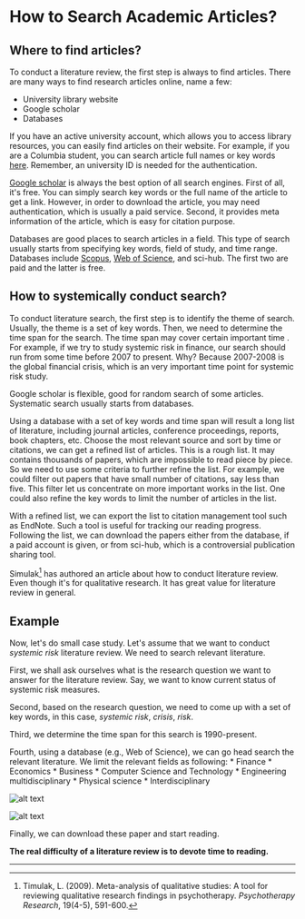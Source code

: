# How to Search Academic Articles?

## Where to find articles?

To conduct a literature review, the first step is always to find articles. There are many ways to find research articles online, name a few:

+ University library website
+ Google scholar
+ Databases

If you have an active university account, which allows you to access library resources, you can easily find articles on their website. For example, if you are a Columbia student, you can search article full names or key words [here](http://library.columbia.edu). Remember, an university ID is needed for the authentication.

[Google scholar](https://scholar.google.com) is always the best option of all search engines. First of all, it's free. You can simply search key words or the full name of the article to get a link. However, in order to download the article, you may need authentication, which is usually a paid service. Second, it provides meta information of the article, which is easy for citation purpose.

Databases are good places to search articles in a field. This type of search usually starts from specifying key words, field of study, and time range. Databases include [Scopus](https://www.scopus.com), [Web of Science](https://login.webofknowledge.com), and sci-hub. The first two are paid and the latter is free. 

## How to systemically conduct search?

To conduct literature search, the first step is to identify the theme of search. Usually, the theme is a set of key words. Then, we need to determine the time span for the search. The time span may cover certain important time . For example, if we try to study systemic risk in finance, our search should run from some time before 2007 to present. Why? Because 2007-2008 is the global financial crisis, which is an very important time point for systemic risk study.

Google scholar is flexible, good for random search of some articles. Systematic search usually starts from databases. 

Using a database with a set of key words and time span will result a long list of literature, including journal articles, conference proceedings, reports, book chapters, etc. Choose the most relevant source and sort by time or citations, we can get a refined list of articles. This is a rough list. It may contains thousands of papers, which are impossible to read piece by piece. So we need to use some criteria to further refine the list. For example, we could filter out papers that have small number of citations, say less than five. This filter let us concentrate on more important works in the list. One could also refine the key words to limit the number of articles in the list.

With a refined list, we can export the list to citation management tool such as EndNote. Such a tool is useful for tracking our reading progress. Following the list, we can download the papers either from the database, if a paid account is given, or from sci-hub, which is a controversial publication sharing tool.

Simulak[^1] has authored an article about how to conduct literature review. Even though it's for qualitative research. It has great value for literature review in general.

## Example

Now, let's do small case study. Let's assume that we want to conduct *systemic risk* literature review. We need to search relevant literature.

First, we shall ask ourselves what is the research question we want to answer for the literature review. Say, we want to know current status of systemic risk measures.

Second, based on the research question, we need to come up with a set of key words, in this case, *systemic risk*, *crisis*, *risk*.

Third, we determine the time span for this search is 1990-present.

Fourth, using a database (e.g., Web of Science), we can go head search the relevant literature. We limit the relevant fields as following:
    * Finance
    * Economics
    * Business
    * Computer Science and Technology
    * Engineering multidisciplinary
    * Physical science
    * Interdisciplinary

![alt text]( zazhang.github.io/blog/assets/images/webofscience-1.png "Refined search")

![alt text]( zazhang.github.io/blog/assets/images/webofscience-2.png "Search results (partial)")

Finally, we can download these paper and start reading.

**The real difficulty of a literature review is to devote time to reading.**


--------
[^1]: Timulak, L. (2009). Meta-analysis of qualitative studies: A tool for reviewing qualitative research findings in psychotherapy. *Psychotherapy Research*, 19(4-5), 591-600. 

<script type="text/javascript" async
  src="https://cdn.mathjax.org/mathjax/latest/MathJax.js?config=TeX-MML-AM_CHTML">
</script>